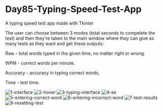 # Day85-Typing-Speed-Test-App
A typing speed test app made with Tkinter

The user can choose between 3 modes (total seconds to compelete the test) and then they're taken to the main window where they can give as many tests as they want and get these outputs:

Raw - total words typed in the given time, no matter right or wrong.

WPM - correct words per minute.

Accuracy - accuracy in typing correct words.

Time - test time.

![1-interface](https://github.com/batgit39/Day85-Typing-Speed-Test-App/assets/86790253/031066f1-8e91-433c-bd26-641aedc5d6fe)
![2-hover](https://github.com/batgit39/Day85-Typing-Speed-Test-App/assets/86790253/e9406d9e-2eaf-47e0-a6f0-189655cceb9f)
![3-typing-interface](https://github.com/batgit39/Day85-Typing-Speed-Test-App/assets/86790253/97dfb27f-7c2b-418f-8dbd-91ade324c0b8)
![4-ex](https://github.com/batgit39/Day85-Typing-Speed-Test-App/assets/86790253/a962590c-42e1-4f0e-8f4a-f02fbcdede88)
![5-entering-correct-word](https://github.com/batgit39/Day85-Typing-Speed-Test-App/assets/86790253/aad7d5da-93d2-4468-818d-84aba3fa772f)
![6-entering-incorrect-word](https://github.com/batgit39/Day85-Typing-Speed-Test-App/assets/86790253/063c58d1-ed64-46a4-92bb-dfd47e96375d)
![7-test-results](https://github.com/batgit39/Day85-Typing-Speed-Test-App/assets/86790253/a0f3ba57-1ce9-4b06-8db6-ad7c62682b70)
![8-resetting-test](https://github.com/batgit39/Day85-Typing-Speed-Test-App/assets/86790253/d64d62dd-93c3-402d-acec-2063ee11feb1)
